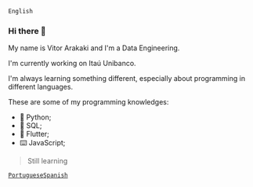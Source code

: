 `English`
### Hi there 👋

My name is Vitor Arakaki and I'm a Data Engineering.

I'm currently working on Itaú Unibanco.

I'm always learning something different, especially about programming in different languages.

These are some of my programming knowledges:

- 🐍 Python;
- 💾 SQL;
- 📱 Flutter;
- ⌨️ JavaScript;
> Still learning

[`Portuguese`](https://github.com/Aracrack/Aracrack/blob/main/portuguese.md)[`Spanish`](https://va-cursos.com)
